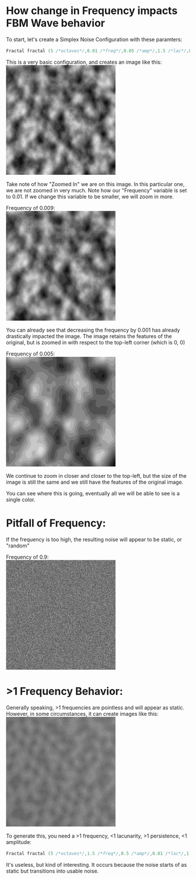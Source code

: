 # How change in Frequency impacts FBM Wave behavior

To start, let's create a Simplex Noise Configuration with these paramters:

```cpp
Fractal fractal (5 /*octaves*/,0.01 /*freq*/,0.05 /*amp*/,1.5 /*lac*/,0.5 /*pers*/,255.0 /*max*/,0.0 /*min*/);
```

This is a very basic configuration, and creates an image like this:\
<img src="https://github.com/RylanYancey/DomainWarpingBehavior/blob/main/images/Screenshot_20220627_132919.png" width="300" height="300">

Take note of how "Zoomed In" we are on this image. In this particular one, we are not zoomed in very much. Note how our "Frequency" variable is set to 0.01. If we change this variable to be smaller, we will zoom in more. 

Frequency of 0.009:\
<img src="https://github.com/RylanYancey/DomainWarpingBehavior/blob/main/images/freq0.09.png" width="300" height="300">

You can already see that decreasing the frequency by 0.001 has already drastically impacted the image. The image retains the features of the original, but is zoomed in with respect to the top-left corner (which is 0, 0)

Frequency of 0.005:\
<img src="https://github.com/RylanYancey/DomainWarpingBehavior/blob/main/images/0.005Freq.png" width="300" height="300">

We continue to zoom in closer and closer to the top-left, but the size of the image is still the same and we still have the features of the original image. 

You can see where this is going, eventually all we will be able to see is a single color. 

# Pitfall of Frequency:

If the frequency is too high, the resulting noise will appear to be static, or "random"

Frequency of 0.9:\
<img src="https://github.com/RylanYancey/DomainWarpingBehavior/blob/main/images/frequency0.9.png" width="300" height="300">

# >1 Frequency Behavior:

Generally speaking, >1 frequencies are pointless and will appear as static. However, in some circumstances, it can create images like this:\
<img src="https://github.com/RylanYancey/DomainWarpingBehavior/blob/main/images/positive%20freq.png" width="300" height="300">

To generate this, you need a >1 frequency, <1 lacunarity, >1 persistence, <1 amplitude:

```cpp
Fractal fractal (5 /*octaves*/,1.5 /*freq*/,0.5 /*amp*/,0.01 /*lac*/,1.5 /*pers*/,255.0 /*max*/,0.0 /*min*/);
```

It's useless, but kind of interesting. It occurs because the noise starts of as static but transitions into usable noise. 
